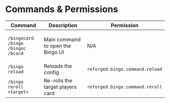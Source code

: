 # Commands & Permissions

| Command                                                                                              | Description                       | Permission                      |
| ---------------------------------------------------------------------------------------------------- | --------------------------------- | ------------------------------- |
| <p><code>/bingocard</code><br/><code>/bingo</code><br/><code>/bingoc</code><br/><code>/bcard</code></p> | Main command to open the Bingo UI | N/A                             |
| `/bingo reload`                                                                                      | Reloads the config                | `reforged.bingo.command.reload` |
| `/bingo reroll <target>`                                                                             | Re-rolls the target players card  | `reforged.bingo.command.reroll` |

